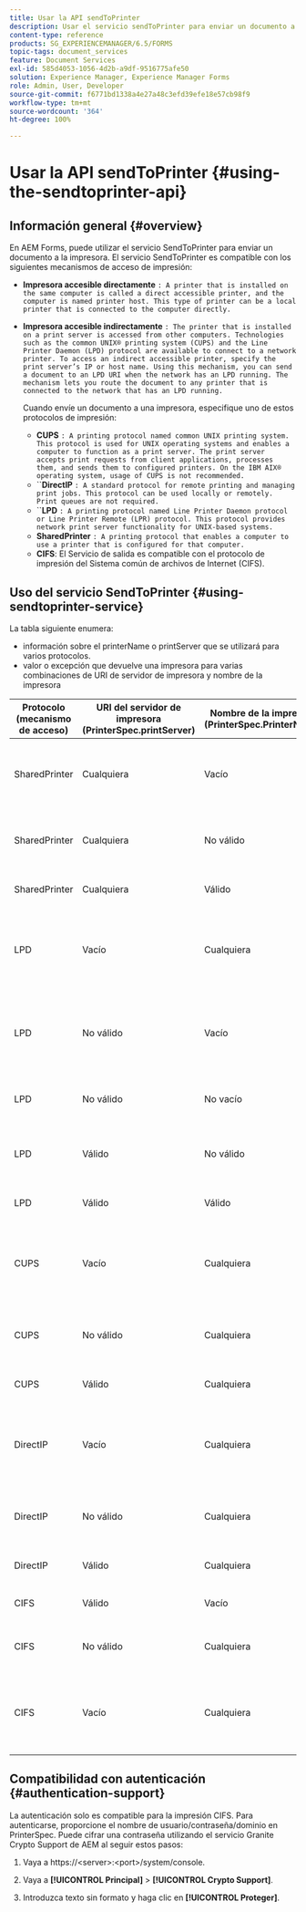 ```yaml
---
title: Usar la API sendToPrinter
description: Usar el servicio sendToPrinter para enviar un documento a la impresora.
content-type: reference
products: SG_EXPERIENCEMANAGER/6.5/FORMS
topic-tags: document_services
feature: Document Services
exl-id: 585d4053-1056-4d2b-a9df-9516775afe50
solution: Experience Manager, Experience Manager Forms
role: Admin, User, Developer
source-git-commit: f6771bd1338a4e27a48c3efd39efe18e57cb98f9
workflow-type: tm+mt
source-wordcount: '364'
ht-degree: 100%

---
```


# Usar la API sendToPrinter {#using-the-sendtoprinter-api}

## Información general {#overview}

En AEM Forms, puede utilizar el servicio SendToPrinter para enviar un documento a la impresora. El servicio SendToPrinter es compatible con los siguientes mecanismos de acceso de impresión:

* **Impresora accesible directamente** `: A printer that is installed on the same computer is called a direct accessible printer, and the computer is named printer host. This type of printer can be a local printer that is connected to the computer directly.`

* **Impresora accesible indirectamente** `: The printer that is installed on a print server is accessed from other computers. Technologies such as the common UNIX® printing system (CUPS) and the Line Printer Daemon (LPD) protocol are available to connect to a network printer. To access an indirect accessible printer, specify the print server’s IP or host name. Using this mechanism, you can send a document to an LPD URI when the network has an LPD running. The mechanism lets you route the document to any printer that is connected to the network that has an LPD running.`

  Cuando envíe un documento a una impresora, especifique uno de estos protocolos de impresión:

   * **CUPS** `: A printing protocol named common UNIX printing system. This protocol is used for UNIX operating systems and enables a computer to function as a print server. The print server accepts print requests from client applications, processes them, and sends them to configured printers. On the IBM AIX® operating system, usage of CUPS is not recommended.`
   * ``**DirectIP** `: A standard protocol for remote printing and managing print jobs. This protocol can be used locally or remotely. Print queues are not required.`
   * ``**LPD** `: A printing protocol named Line Printer Daemon protocol or Line Printer Remote (LPR) protocol. This protocol provides network print server functionality for UNIX-based systems.`
   * **SharedPrinter** `: A printing protocol that enables a computer to use a printer that is configured for that computer.`
   * **CIFS**: El Servicio de salida es compatible con el protocolo de impresión del Sistema común de archivos de Internet (CIFS).

## Uso del servicio SendToPrinter {#using-sendtoprinter-service}

La tabla siguiente enumera:

* información sobre el printerName o printServer que se utilizará para varios protocolos.
* valor o excepción que devuelve una impresora para varias combinaciones de URI de servidor de impresora y nombre de la impresora

| Protocolo (mecanismo de acceso) | URI del servidor de impresora (PrinterSpec.printServer) | Nombre de la impresora (PrinterSpec.PrinterName) | Resultado |
|--- |--- |--- |--- |
| SharedPrinter | Cualquiera | Vacío | Excepción: El argumento requerido sPrinterName no puede estar vacío. |
| SharedPrinter | Cualquiera | No válido | Una excepción indica que no se puede encontrar la impresora. |
| SharedPrinter | Cualquiera | Válido | Trabajo de impresión correcto. |
| LPD | Vacío | Cualquiera | una excepción que indica que el argumento requerido sPrintServerUri no puede estar vacío. |
| LPD | No válido | Vacío | una excepción que indica que el argumento requerido sPrinterName no puede estar vacío. |
| LPD | No válido | No vacío | excepción que indica que no se encuentra sPrintServerUri. |
| LPD | Válido | No válido | una excepción que indica que no se puede encontrar la impresora. |
| LPD | Válido | Válido | Un trabajo de impresión correcto. |
| CUPS | Vacío | Cualquiera | una excepción que indica que el argumento requerido sPrintServerUri no puede estar vacío. |
| CUPS | No válido | Cualquiera | una excepción que indica que no se puede encontrar la impresora. |
| CUPS | Válido | Cualquiera | Trabajo de impresión correcto. |
| DirectIP | Vacío | Cualquiera | una excepción que indica que el argumento requerido sPrintServerUri no puede estar vacío. |
| DirectIP | No válido | Cualquiera | una excepción que indica que no se puede encontrar la impresora. |
| DirectIP | Válido | Cualquiera | Trabajo de impresión correcto. |
| CIFS | Válido | Vacío | Trabajo de impresión correcto. |
| CIFS | No válido | Cualquiera | error desconocido al imprimir con CIFS. |
| CIFS | Vacío | Cualquiera | una excepción que indica que el argumento requerido sPrintServerUri no puede estar vacío. |

## Compatibilidad con autenticación {#authentication-support}

La autenticación solo es compatible para la impresión CIFS. Para autenticarse, proporcione el nombre de usuario/contraseña/dominio en PrinterSpec. Puede cifrar una contraseña utilizando el servicio Granite Crypto Support de AEM al seguir estos pasos:

1. Vaya a https://&lt;server>:&lt;port>/system/console.

1. Vaya a **[!UICONTROL Principal]** > **[!UICONTROL Crypto Support]**.

1. Introduzca texto sin formato y haga clic en **[!UICONTROL Proteger]**.
